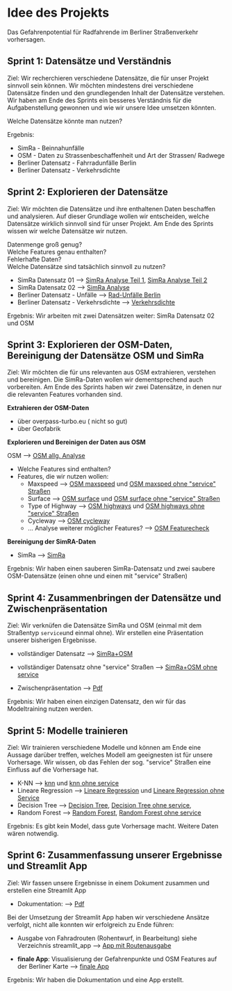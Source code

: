# Idee des Projekts

Das Gefahrenpotential für Radfahrende im Berliner Straßenverkehr vorhersagen.


## Sprint 1: Datensätze und Verständnis

Ziel: Wir recherchieren verschiedene Datensätze, die für unser Projekt sinnvoll sein können.
Wir möchten mindestens drei verschiedene Datensätze finden und den grundlegenden Inhalt der Datensätze verstehen.  
Wir haben am Ende des Sprints ein besseres Verständnis für die Aufgabenstellung gewonnen und wie wir unsere Idee umsetzen könnten.

Welche Datensätze könnte man nutzen?

Ergebnis:
- SimRa - Beinnahunfälle 
- OSM  - Daten zu Strassenbeschaffenheit und Art der Strassen/ Radwege
- Berliner Datensatz - Fahrradunfälle Berlin
- Berliner Datensatz - Verkehrsdichte



## Sprint 2: Explorieren der Datensätze

Ziel: Wir möchten die Datensätze und ihre enthaltenen Daten beschaffen und analysieren. Auf dieser Grundlage wollen wir entscheiden, welche Datensätze wirklich sinnvoll sind für unser Projekt. Am Ende des Sprints wissen wir welche Datensätze wir nutzen.

Datenmenge groß genug?  
Welche Features genau enthalten?  
Fehlerhafte Daten?  
Welche Datensätze sind tatsächlich sinnvoll zu nutzen?  

- SimRa Datensatz 01  -->  [SimRa Analyse Teil 1](notebooks/simra/01_simra_data_analysis.ipynb), [SimRa Analyse Teil 2](notebooks/simra/02_simra_data_analysis.ipynb)
- SimRa Datensatz 02  -->  [SimRa Analyse](notebooks/simra/simra_data_all.ipynb)
- Berliner Datensatz - Unfälle -->  [Rad-Unfälle Berlin](notebooks/Radunfaelle_datensatz_extr.ipynb)
- Berliner Datensatz - Verkehrsdichte  -->  [Verkehrsdichte](notebooks/Verkehrsdichte/Stammdaten.ipynb)

Ergebnis: Wir arbeiten mit zwei Datensätzen weiter: SimRa Datensatz 02 und OSM 


## Sprint 3: Explorieren der OSM-Daten, Bereinigung der Datensätze OSM und SimRa

Ziel: Wir möchten die für uns relevanten aus OSM extrahieren, verstehen und bereinigen. Die SimRa-Daten wollen wir dementsprechend auch vorbereiten.
Am Ende des Sprints haben wir zwei Datensätze, in denen nur die relevanten Features vorhanden sind.

**Extrahieren der OSM-Daten**
- über overpass-turbo.eu ( nicht so gut)
- über Geofabrik 


**Explorieren und Bereinigen der Daten aus OSM**  

OSM -->   [OSM allg. Analyse](notebooks/osm/OSM_network_type_cycle_analyse1.ipynb)

- Welche Features sind enthalten?
- Features, die wir nutzen wollen:
    - Maxspeed  -->  [OSM maxspeed](notebooks/osm/osm_maxspeed.ipynb) und
      [OSM maxsped ohne "service" Straßen](notebooks/osm/osm_maxspeed_noservice.ipynb)
    - Surface -->   [OSM surface](notebooks/osm/osm_surface.ipynb) und
      [OSM surface ohne "service" Straßen](notebooks/osm/osm_surface_noservice.ipynb)
    - Type of Highway -->   [OSM highways](notebooks/osm/osm_highway.ipynb) und
      [OSM highways ohne "service" Straßen](notebooks/osm/osm_highway_no_service.ipynb)
    - Cycleway -->   [OSM cycleway](notebooks/osm/osm_cycleway_bicycle.ipynb)
    - ...
Analyse weiterer möglicher Features? -->  [OSM Featurecheck](notebooks/osm/osm_features_check.ipynb)



**Bereinigung der SimRA-Daten**

- SimRa -->  [SimRa](notebooks/simra/simra_data_all.ipynb)


Ergebnis: Wir haben einen sauberen SimRa-Datensatz und zwei saubere OSM-Datensätze (einen ohne und einen mit "service" Straßen)


## Sprint 4: Zusammenbringen der Datensätze und Zwischenpräsentation

Ziel: Wir verknüfen die Datensätze SimRa und OSM (einmal mit dem Straßentyp `service`und einmal ohne). Wir erstellen eine Präsentation unserer bisherigen Ergebnisse.

- vollständiger Datensatz -->  [SimRa+OSM](notebooks/joined_datasets/simra_plus_osm_all.ipynb)
- vollständiger Datensatz ohne "service" Straßen --> [SimRa+OSM ohne service](notebooks/joined_datasets/simra_osm_no_service_all.geojson)


  
- Zwischenpräsentation --> [Pdf](Zwischenpräsentation_IKT.pdf)

Ergebnis: Wir haben einen einzigen Datensatz, den wir für das Modeltraining nutzen werden.

## Sprint 5: Modelle trainieren

Ziel: Wir trainieren verschiedene Modelle und können am Ende eine Aussage darüber treffen, welches Modell am geeignesten ist für unsere Vorhersage.
Wir wissen, ob das Fehlen der sog. "service" Straßen eine Einfluss auf die Vorhersage hat.

- K-NN -->  [knn](notebooks/training/kNN__Min_max_Scaler.ipynb) und [knn ohne service](notebooks/training/kNN__Min_max_Scaler_noService.ipynb)
- Lineare Regression -->  [Lineare Regression](notebooks/training/lineareRegression_3.ipynb) und [Lineare Regression ohne Service](notebooks/training/lineareRegression_noService.ipynb)
- Decision Tree -->  [Decision Tree](notebooks/training/decision_tree/decision_trees.ipynb),
  [Decision Tree ohne service](notebooks/training/decision_tree/decision_trees_without_service.ipynb), 
- Random Forest -->  [Random Forest](notebooks/training/random_forest/random_forest_2.ipynb), 
[Random Forest ohne service](notebooks/training/random_forest/random_forest_noservice.ipynb)


Ergebnis: Es gibt kein Model, dass gute Vorhersage macht. Weitere Daten wären notwendig.

## Sprint 6: Zusammenfassung unserer Ergebnisse und Streamlit App

Ziel: Wir fassen unsere Ergebnisse in einem Dokument zusammen und erstellen eine Streamlit App

- Dokumentation:  --> [Pdf](Dokumentation_03.pdf)  

Bei der Umsetzung der Streamlit App haben wir verschiedene Ansätze verfolgt, nicht alle konnten wir erfolgreich zu Ende führen:

- Ausgabe von Fahradrouten (Rohentwurf, in Bearbeitung) siehe Verzeichnis streamlit_app --> [App mit Routenausgabe](streamlit_app) 

- **finale App**:  Visualisierung der Gefahrenpunkte und OSM Features auf der Berliner Karte --> [finale App](streamlit_app_02/safecycling.py)  

Ergebnis: Wir haben die Dokumentation und eine App erstellt.

